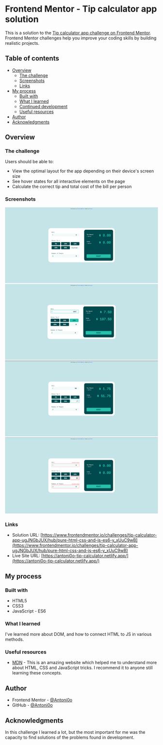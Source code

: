 # Frontend Mentor - Tip calculator app solution

This is a solution to the [Tip calculator app challenge on Frontend Mentor](https://www.frontendmentor.io/challenges/tip-calculator-app-ugJNGbJUX). Frontend Mentor challenges help you improve your coding skills by building realistic projects.

## Table of contents

- [Overview](#overview)
  - [The challenge](#the-challenge)
  - [Screenshots](#screenshots)
  - [Links](#links)
- [My process](#our-process)
  - [Built with](#built-with)
  - [What I learned](#what-we-learned)
  - [Continued development](#continued-development)
  - [Useful resources](#useful-resources)
- [Author](#author)
- [Acknowledgments](#acknowledgments)

## Overview

### The challenge

Users should be able to:

- View the optimal layout for the app depending on their device's screen size
- See hover states for all interactive elements on the page
- Calculate the correct tip and total cost of the bill per person

### Screenshots

![](./images/screenshot1.png)
![](./images/screenshot2.png)
![](./images/screenshot3.png)
![](./images/screenshot4.png)

### Links

- Solution URL: [https://www.frontendmentor.io/challenges/tip-calculator-app-ugJNGbJUX/hub/pure-html-css-and-js-es6-y_xUuC9wB](https://www.frontendmentor.io/challenges/tip-calculator-app-ugJNGbJUX/hub/pure-html-css-and-js-es6-y_xUuC9wB)
- Live Site URL: [https://antoni0o-tip-calculator.netlify.app/](https://antoni0o-tip-calculator.netlify.app/)

## My process

### Built with

- HTML5
- CSS3
- JavaScript - ES6


### What I learned
I've learned more about DOM, and how to connect HTML to JS in various methods.


### Useful resources

- [MDN](https://developer.mozilla.org/) - This is an amazing website which helped me to understand more about HTML, CSS and JavaScript tricks. I recommend it to anyone still learning these concepts.

## Author

- Frontend Mentor - [@Antoni0o](https://www.frontendmentor.io/profile/Antoni0o)
- GitHub - [@Antoni0o](https://github.com/Antoni0o)

## Acknowledgments
In this challenge I learned a lot, but the most important for me was the capacity to find solutions of the problems found in development.


